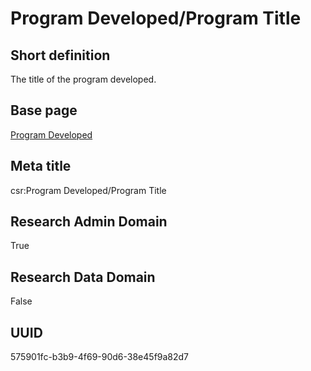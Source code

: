# Program Developed/Program Title
## Short definition
The title of the program developed.
## Base page
[Program Developed](../../Objects/Program%20Developed.md)
## Meta title
csr:Program Developed/Program Title
## Research Admin Domain
True
## Research Data Domain
False
## UUID
575901fc-b3b9-4f69-90d6-38e45f9a82d7
